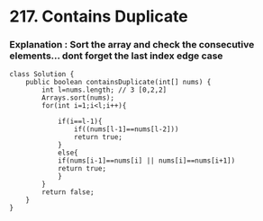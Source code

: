 # 217. Contains Duplicate
### Explanation : Sort the array and check the consecutive elements... dont forget the last index edge case
```
class Solution {
    public boolean containsDuplicate(int[] nums) {
        int l=nums.length; // 3 [0,2,2]
        Arrays.sort(nums);
        for(int i=1;i<l;i++){

            if(i==l-1){
                if((nums[l-1]==nums[l-2]))
                return true;
            }
            else{
            if(nums[i-1]==nums[i] || nums[i]==nums[i+1])
            return true;
            }
        }
        return false;
    }
}
```

